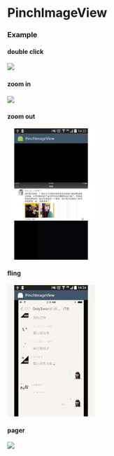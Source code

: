 # PinchImageView

### Example

#### double click

<img src="gif/doubleclick.gif" width="200" />

#### zoom in

<img src="gif/zoomin.gif" width="200" />

#### zoom out

<img src="gif/zoomout.gif" width="200" />

#### fling

<img src="gif/fling.gif" width="200" />

#### pager

<img src="gif/pager.gif" width="200" />
